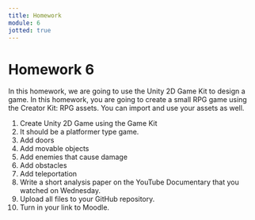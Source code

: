 ```yaml
---
title: Homework
module: 6
jotted: true
---
```


# Homework 6 

In this homework, we are going to use the Unity 2D Game Kit to design a game. In this homework, you are going to create a small RPG game using the Creator Kit: RPG assets. You can import and use your assets as well.
1.	Create Unity 2D Game using the Game Kit
2.	It should be a platformer type game.
3.	Add doors
4.	Add movable objects
5.	Add enemies that cause damage
6.	Add obstacles
7.	Add teleportation
8.	Write a short analysis paper on the YouTube Documentary that you watched on Wednesday.
9.	Upload all files to your GitHub repository.
10.	Turn in your link to Moodle.


